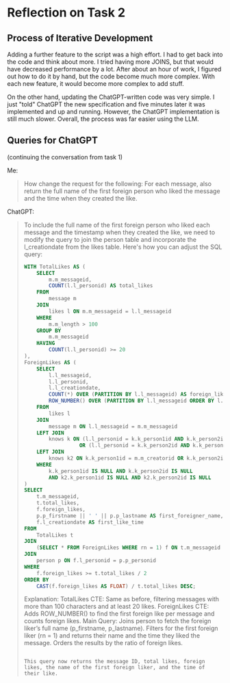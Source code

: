 # Reflection on Task 2

## Process of Iterative Development

Adding a further feature to the script was a high effort. I had to get back
into the code and think about more. I tried having more JOINS, but that would
have decreased performance by a lot. After about an hour of work, I figured out
how to do it by hand, but the code become much more complex. With each new
feature, it would become more complex to add stuff.

On the other hand, updating the ChatGPT-written code was very simple. I just
"told" ChatGPT the new specification and five minutes later it was implemented
and up and running. However, the ChatGPT implementation is still much slower.
Overall, the process was far easier using the LLM.

## Queries for ChatGPT

(continuing the conversation from task 1)

Me:
> How change the request for the following: For each message, also return the full name of the first foreign person who liked the message and the time when they created the like.

ChatGPT:
> To include the full name of the first foreign person who liked each message and the timestamp when they created the like, we need to modify the query to join the person table and incorporate the l_creationdate from the likes table. Here's how you can adjust the SQL query:
>
> ```sql
> WITH TotalLikes AS (
>     SELECT 
>         m.m_messageid,
>         COUNT(l.l_personid) AS total_likes
>     FROM 
>         message m
>     JOIN 
>         likes l ON m.m_messageid = l.l_messageid
>     WHERE 
>         m.m_length > 100
>     GROUP BY 
>         m.m_messageid
>     HAVING 
>         COUNT(l.l_personid) >= 20
> ),
> ForeignLikes AS (
>     SELECT 
>         l.l_messageid,
>         l.l_personid,
>         l.l_creationdate,
>         COUNT(*) OVER (PARTITION BY l.l_messageid) AS foreign_likes,
>         ROW_NUMBER() OVER (PARTITION BY l.l_messageid ORDER BY l.l_creationdate) AS rn
>     FROM 
>         likes l
>     JOIN 
>         message m ON l.l_messageid = m.m_messageid
>     LEFT JOIN 
>         knows k ON (l.l_personid = k.k_person1id AND k.k_person2id = m.m_creatorid)
>                   OR (l.l_personid = k.k_person2id AND k.k_person1id = m.m_creatorid)
>     LEFT JOIN 
>         knows k2 ON k.k_person1id = m.m_creatorid OR k.k_person2id = m.m_creatorid
>     WHERE 
>         k.k_person1id IS NULL AND k.k_person2id IS NULL
>         AND k2.k_person1id IS NULL AND k2.k_person2id IS NULL
> )
> SELECT 
>     t.m_messageid,
>     t.total_likes,
>     f.foreign_likes,
>     p.p_firstname || ' ' || p.p_lastname AS first_foreigner_name,
>     f.l_creationdate AS first_like_time
> FROM 
>     TotalLikes t
> JOIN 
>     (SELECT * FROM ForeignLikes WHERE rn = 1) f ON t.m_messageid = f.l_messageid
> JOIN 
>     person p ON f.l_personid = p.p_personid
> WHERE 
>     f.foreign_likes >= t.total_likes / 2
> ORDER BY 
>     CAST(f.foreign_likes AS FLOAT) / t.total_likes DESC;
> ```
>
> Explanation:
> TotalLikes CTE: Same as before, filtering messages with more than 100 characters and at least 20 likes.
> ForeignLikes CTE: Adds ROW_NUMBER() to find the first foreign like per message and counts foreign likes.
> Main Query:
> Joins person to fetch the foreign liker’s full name (p_firstname, p_lastname).
> Filters for the first foreign liker (rn = 1) and returns their name and the time they liked the message.
> Orders the results by the ratio of foreign likes.
> ```
>
> This query now returns the message ID, total likes, foreign likes, the name of the first foreign liker, and the time of their like.
